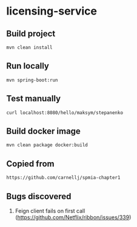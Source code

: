 # licensing-service


## Build project
`mvn clean install`

## Run locally
`mvn spring-boot:run`

## Test manually
`curl localhost:8080/hello/maksym/stepanenko`

## Build docker image
`mvn clean package docker:build`


## Copied from
`https://github.com/carnellj/spmia-chapter1`

## Bugs discovered

1. Feign client fails on first call (https://github.com/Netflix/ribbon/issues/339)
